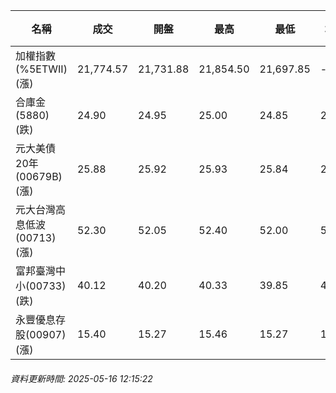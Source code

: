 | 名稱 | 成交 | 開盤 | 最高 | 最低 | 均價 | 成交金額(億) | 昨收 | 漲跌幅 | 漲跌 | 總量 | 昨量 | 振幅 |
| -------- | -------- | -------- | -------- |-------- | -------- | -------- |-------- |-------- |-------- | -------- | -------- |-------- |
|加權指數(%5ETWII) (漲)|21,774.57|21,731.88|21,854.50|21,697.85|-|2,580.55|21,730.25|0.20%|44.32|5,031,995|0|0.72%|
|合庫金(5880) (跌)|24.90|24.95|25.00|24.85|24.93|0.704|24.95|0.20%|0.05|2,824|5,831|0.60%|
|元大美債20年(00679B) (漲)|25.88|25.92|25.93|25.84|25.87|6.23|25.60|1.09%|0.28|24,077|57,973|0.35%|
|元大台灣高息低波(00713) (漲)|52.30|52.05|52.40|52.00|52.24|3.47|52.05|0.48%|0.25|6,640|8,886|0.77%|
|富邦臺灣中小(00733) (跌)|40.12|40.20|40.33|39.85|40.10|0.372|40.20|0.20%|0.08|928|1,637|1.19%|
|永豐優息存股(00907) (漲)|15.40|15.27|15.46|15.27|15.37|0.244|15.24|1.05%|0.16|1,586|1,562|1.25%|
###### 資料更新時間: 2025-05-16 12:15:22